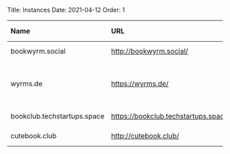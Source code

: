 Title: Instances
Date: 2021-04-12
Order: 1

| Name | URL | Admin contact | Open registration? | Theme |
| :--- | :-- | :------------ | :---------------- | :-------|
| bookwyrm.social | http://bookwyrm.social/ | mousereeve@riseup.net / [@tripofmice@friend.camp](https://friend.camp/@tripofmice) | ❌ | General |
| wyrms.de | https://wyrms.de/ | wyrms@tofuwabo.hu / [@tofuwabohu@subversive.zone](https://subversive.zone/@tofuwabohu) | ✅ | The Dispossessed (Le Guin) and everything else |
| bookclub.techstartups.space | https://bookclub.techstartups.space/ | advait.raykar@gmail.com / [@advait@techstartups.space](https://techstartups.space/@advait) | ✅ | Non-fiction |
| cutebook.club | http://cutebook.club/ | allie@cat-girl.gay / [@allie@tech.lgbt](https://tech.lgbt/@allie) | ✅ | General |
